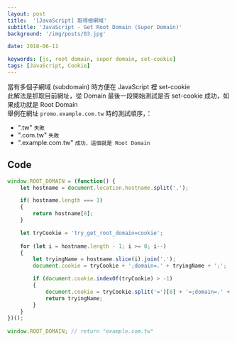```yaml
---
layout: post
title:  '[JavaScript] 取得根網域'
subtitle: 'JavaScript - Get Root Domain (Super Domain)'
background: '/img/posts/03.jpg'

date: 2018-06-11

keywords: [js, root domain, super domain, set-cookie]
tags: [JavaScript, Cookie]
---
```


當有多個子網域 (subdomain) 時方便在 JavaScript 裡 set-cookie  
此解法是抓取目前網址，從 Domain 最後一段開始測試是否 set-cookie 成功，如果成功就是 Root Domain  
舉例在網址 `promo.example.com.tw` 時的測試順序，：
- ".tw" `失敗`
- ".com.tw" `失敗`
- ".example.com.tw" `成功，這個就是 Root Domain`

## Code

```javascript
window.ROOT_DOMAIN = (function() {
    let hostname = document.location.hostname.split('.');

    if( hostname.length === 1)
    {
        return hostname[0];
    }

    let tryCookie = 'try_get_root_domain=cookie';
    
    for (let i = hostname.length - 1; i >= 0; i--)
    {
        let tryingName = hostname.slice(i).join('.');
        document.cookie = tryCookie + ';domain=.' + tryingName + ';';

        if (document.cookie.indexOf(tryCookie) > -1)
        {
            document.cookie = tryCookie.split('=')[0] + '=;domain=.' + tryingName + ';expires=Thu, 01 Jan 1970 00:00:01 GMT;';
            return tryingName;
        }
    }
})();
    
window.ROOT_DOMAIN; // return "example.com.tw" 
```
